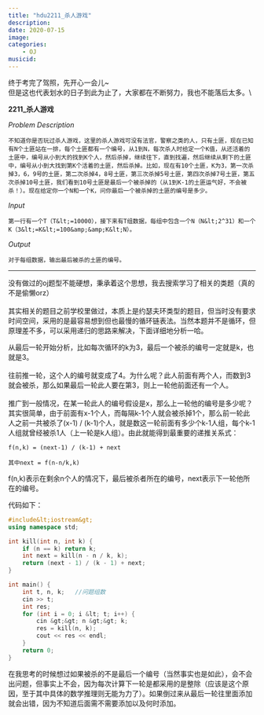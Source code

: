 ```yaml
---
title: "hdu2211_杀人游戏"
description: 
date: 2020-07-15
image: 
categories:
    - OJ
musicid:
---
```


终于考完了驾照，先开心一会儿\~\
但是这也代表划水的日子到此为止了，大家都在不断努力，我也不能落后太多。\

**2211_杀人游戏**

*Problem Description*

```
不知道你是否玩过杀人游戏，这里的杀人游戏可没有法官，警察之类的人，只有土匪，现在已知有N个土匪站在一排，每个土匪都有一个编号，从1到N，每次杀人时给定一个K值，从还活着的土匪中，编号从小到大的找到K个人，然后杀掉，继续往下，直到找遍，然后继续从剩下的土匪中，编号从小到大找到第K个活着的土匪，然后杀掉。比如，现在有10个土匪，K为3，第一次杀掉3，6，9号的土匪，第二次杀掉4，8号土匪，第三次杀掉5号土匪，第四次杀掉7号土匪，第五次杀掉10号土匪，我们看到10号土匪是最后一个被杀掉的（从1到K-1的土匪运气好，不会被杀！）。现在给定你一个N和一个K，问你最后一个被杀掉的土匪的编号是多少。
```

*Input*

```
第一行有一个T（T&lt;=10000），接下来有T组数据，每组中包含一个N（N&lt;2^31）和一个K（3&lt;=K&lt;=100&amp;&amp;K&lt;N）。
```
*Output*


```
对于每组数据，输出最后被杀的土匪的编号。
```

------------------------------------------------------------------------

没有做过的oj题型不能硬想，秉承着这个思想，我去搜索学习了相关的类题（真的不是偷懒orz）\
\
其实相关的题目之前学校里做过，本质上是约瑟夫环类型的题目，但当时没有要求时间空间，采用的是最容易想到但也最慢的循环链表法。当然本题并不是循环，但原理差不多，可以采用递归的思路来解决，下面详细地分析一哈。

从最后一轮开始分析，比如每次循环的k为3，最后一个被杀的编号一定就是k，也就是3。\
\
往前推一轮，这个人的编号就变成了4。为什么呢？此人前面有两个人，而数到3就会被杀，那么如果最后一轮此人要在第3，则上一轮他前面还有一个人。\
\
推广到一般情况，在某一轮此人的编号假设是x，那么上一轮他的编号是多少呢？其实很简单，由于前面有x-1个人，而每隔k-1个人就会被杀掉1个，那么前一轮此人之前一共被杀了(x-1)
/
(k-1)个人，就是数这一轮前面有多少个k-1人组，每个k-1人组就曾经被杀1人（上一轮是k人组）。由此就能得到最重要的递推关系式：

```
f(n,k) = (next-1) / (k-1) + next

其中next = f(n-n/k,k)
```

f(n,k)表示在剩余n个人的情况下，最后被杀者所在的编号，next表示下一轮他所在的编号。

代码如下：

```c++
#include&lt;iostream&gt;
using namespace std;

int kill(int n, int k) {
    if (n == k) return k;
    int next = kill(n - n / k, k);
    return (next - 1) / (k - 1) + next;
}

int main() {
    int t, n, k;   //问题组数
    cin >> t;
    int res;
    for (int i = 0; i &lt; t; i++) {
        cin &gt;&gt; n &gt;&gt; k;
        res = kill(n, k);
        cout << res << endl;
    }
    return 0;
}
```
在我思考的时候想过如果被杀的不是最后一个编号（当然事实也是如此），会不会出问题，但事实上不会，因为每次计算下一轮是都采用的是整除（应该是这个原因，至于其中具体的数学推理则无能为力了）。如果倒过来从最后一轮往里面添加就会出错，因为不知道后面需不需要添加以及何时添加。